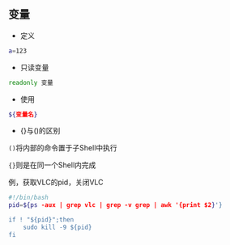 <!--
 * @Description: 
 * @Version: 1.0
 * @Author: DaLao
 * @Email: dalao_li@163.com
 * @Date: 2021-10-10 00:15:19
 * @LastEditors: DaLao
 * @LastEditTime: 2022-01-09 20:08:02
-->

## 变量

- 定义
  
```sh
a=123
```

- 只读变量
  
```sh
readonly 变量
```

- 使用
  
```sh
${变量名}
```

- {}与()的区别

`()`将内部的命令置于子Shell中执行


`{}`则是在同一个Shell内完成

 
例，获取VLC的pid，关闭VLC

```sh
#!/bin/bash
pid=${ps -aux | grep vlc | grep -v grep | awk '{print $2}'}

if ! "${pid}";then
    sudo kill -9 ${pid}
fi
```


